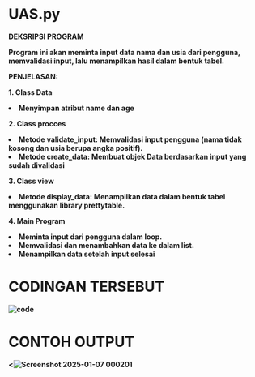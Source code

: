 # UAS.py

<b> DEKSRIPSI PROGRAM

<p>Program ini akan meminta input data nama dan usia dari pengguna, memvalidasi input, lalu menampilkan hasil dalam bentuk tabel.</p>

<p> PENJELASAN: </p>
<p>1. Class Data</p>
<li>Menyimpan atribut name dan age</li>
<p>2. Class procces</p>
<li>Metode validate_input: Memvalidasi input pengguna (nama tidak kosong dan usia berupa angka positif).</li>
<li>Metode create_data: Membuat objek Data berdasarkan input yang sudah divalidasi</li>
<p>3. Class view</p>
<li>Metode display_data: Menampilkan data dalam bentuk tabel menggunakan library prettytable.</li>
<p>4. Main Program</p>
<li>Meminta input dari pengguna dalam loop.</li>
<li>Memvalidasi dan menambahkan data ke dalam list.</li>
<li>Menampilkan data setelah input selesai</li>

# CODINGAN TERSEBUT
![code](https://github.com/user-attachments/assets/9571c894-5140-4e9e-9d74-949fcbe58830)

# CONTOH OUTPUT 

<![Screenshot 2025-01-07 000201](https://github.com/user-attachments/assets/0aa3b71d-5949-4678-aac6-0cba093336cf)
>
